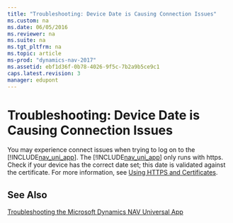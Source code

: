 ```yaml
---
title: "Troubleshooting: Device Date is Causing Connection Issues"
ms.custom: na
ms.date: 06/05/2016
ms.reviewer: na
ms.suite: na
ms.tgt_pltfrm: na
ms.topic: article
ms-prod: "dynamics-nav-2017"
ms.assetid: ebf1d36f-0b78-4026-9f5c-7b2a9b5ce9c1
caps.latest.revision: 3
manager: edupont
---
```

# Troubleshooting: Device Date is Causing Connection Issues
You may experience connect issues when trying to log on to the [!INCLUDE[nav_uni_app](includes/nav_uni_app_md.md)]. The [!INCLUDE[nav_uni_app](includes/nav_uni_app_md.md)] only runs with https. Check if your device has the correct date set; this date is validated against the certificate. For more information, see [Using HTTPS and Certificates](Using-HTTPS-and-Certificates.md).  
  
## See Also  
 [Troubleshooting the Microsoft Dynamics NAV Universal App](Troubleshooting-the-Microsoft-Dynamics-NAV-Universal-App.md)